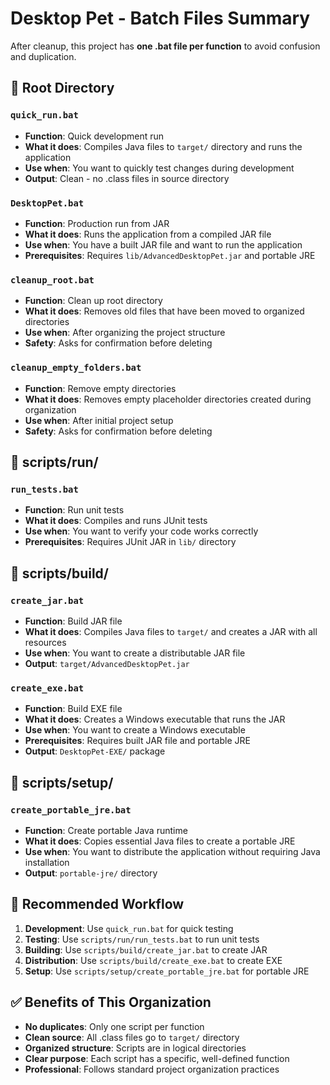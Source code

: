 # Desktop Pet - Batch Files Summary

After cleanup, this project has **one .bat file per function** to avoid confusion and duplication.

## 📁 Root Directory

### `quick_run.bat`
- **Function**: Quick development run
- **What it does**: Compiles Java files to `target/` directory and runs the application
- **Use when**: You want to quickly test changes during development
- **Output**: Clean - no .class files in source directory

### `DesktopPet.bat`
- **Function**: Production run from JAR
- **What it does**: Runs the application from a compiled JAR file
- **Use when**: You have a built JAR file and want to run the application
- **Prerequisites**: Requires `lib/AdvancedDesktopPet.jar` and portable JRE

### `cleanup_root.bat`
- **Function**: Clean up root directory
- **What it does**: Removes old files that have been moved to organized directories
- **Use when**: After organizing the project structure
- **Safety**: Asks for confirmation before deleting

### `cleanup_empty_folders.bat`
- **Function**: Remove empty directories
- **What it does**: Removes empty placeholder directories created during organization
- **Use when**: After initial project setup
- **Safety**: Asks for confirmation before deleting

## 📁 scripts/run/

### `run_tests.bat`
- **Function**: Run unit tests
- **What it does**: Compiles and runs JUnit tests
- **Use when**: You want to verify your code works correctly
- **Prerequisites**: Requires JUnit JAR in `lib/` directory

## 📁 scripts/build/

### `create_jar.bat`
- **Function**: Build JAR file
- **What it does**: Compiles Java files to `target/` and creates a JAR with all resources
- **Use when**: You want to create a distributable JAR file
- **Output**: `target/AdvancedDesktopPet.jar`

### `create_exe.bat`
- **Function**: Build EXE file
- **What it does**: Creates a Windows executable that runs the JAR
- **Use when**: You want to create a Windows executable
- **Prerequisites**: Requires built JAR file and portable JRE
- **Output**: `DesktopPet-EXE/` package

## 📁 scripts/setup/

### `create_portable_jre.bat`
- **Function**: Create portable Java runtime
- **What it does**: Copies essential Java files to create a portable JRE
- **Use when**: You want to distribute the application without requiring Java installation
- **Output**: `portable-jre/` directory

## 🎯 Recommended Workflow

1. **Development**: Use `quick_run.bat` for quick testing
2. **Testing**: Use `scripts/run/run_tests.bat` to run unit tests
3. **Building**: Use `scripts/build/create_jar.bat` to create JAR
4. **Distribution**: Use `scripts/build/create_exe.bat` to create EXE
5. **Setup**: Use `scripts/setup/create_portable_jre.bat` for portable JRE

## ✅ Benefits of This Organization

- **No duplicates**: Only one script per function
- **Clean source**: All .class files go to `target/` directory
- **Organized structure**: Scripts are in logical directories
- **Clear purpose**: Each script has a specific, well-defined function
- **Professional**: Follows standard project organization practices 